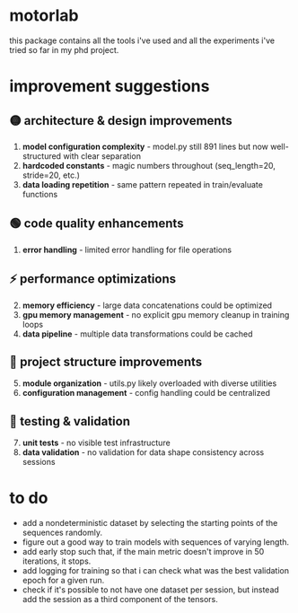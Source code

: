 # motorlab
this package contains all the tools i've used and all the experiments i've tried so far in my phd project.

# improvement suggestions

## 🟡 architecture & design improvements
1. **model configuration complexity** - model.py still 891 lines but now well-structured with clear separation
2. **hardcoded constants** - magic numbers throughout (seq_length=20, stride=20, etc.)
3. **data loading repetition** - same pattern repeated in train/evaluate functions

## 🟢 code quality enhancements
1. **error handling** - limited error handling for file operations

## ⚡ performance optimizations
2. **memory efficiency** - large data concatenations could be optimized
3. **gpu memory management** - no explicit gpu memory cleanup in training loops
4. **data pipeline** - multiple data transformations could be cached

## 📁 project structure improvements
5. **module organization** - utils.py likely overloaded with diverse utilities
6. **configuration management** - config handling could be centralized

## 🧪 testing & validation
7. **unit tests** - no visible test infrastructure
8. **data validation** - no validation for data shape consistency across sessions

# to do
- add a nondeterministic dataset by selecting the starting points of the sequences randomly.
- figure out a good way to train models with sequences of varying length.
- add early stop such that, if the main metric doesn't improve in 50 iterations, it stops.
- add logging for training so that i can check what was the best validation epoch for a given run.
- check if it's possible to not have one dataset per session, but instead add the session as a third component of the tensors.